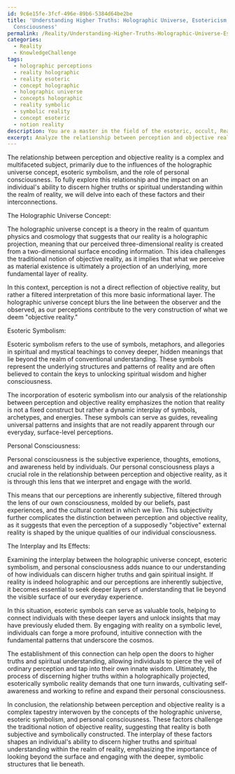 ```yaml
---
id: 9c6e15fe-3fcf-496e-89b6-5384d64be2be
title: 'Understanding Higher Truths: Holographic Universe, Esotericism, and Personal
  Consciousness'
permalink: /Reality/Understanding-Higher-Truths-Holographic-Universe-Esotericism-and-Personal-Consciousness/
categories:
  - Reality
  - KnowledgeChallenge
tags:
  - holographic perceptions
  - reality holographic
  - reality esoteric
  - concept holographic
  - holographic universe
  - concepts holographic
  - reality symbolic
  - symbolic reality
  - concept esoteric
  - notion reality
description: You are a master in the field of the esoteric, occult, Reality and Education. You are a writer of tests, challenges, textbooks and deep knowledge on Reality for initiates and students to gain deep insights and understanding from. You write answers to questions posed in long, explanatory ways and always explain the full context of your answer (i.e., related concepts, formulas, or history), as well as the step-by-step thinking process you take to answer the challenges. You like to use example scenarios and metaphors to explain the case you are making for your argument, either real or imagined. Summarize the key themes, ideas, and conclusions at the end.
excerpt: Analyze the relationship between perception and objective reality, incorporating the holographic universe concept, esoteric symbolism, and the role of personal consciousness. How does this interplay affect an individual's ability to discern higher truths or spiritual understanding within the realm of reality?
---
```

The relationship between perception and objective reality is a complex and multifaceted subject, primarily due to the influences of the holographic universe concept, esoteric symbolism, and the role of personal consciousness. To fully explore this relationship and the impact on an individual's ability to discern higher truths or spiritual understanding within the realm of reality, we will delve into each of these factors and their interconnections.

The Holographic Universe Concept:

The holographic universe concept is a theory in the realm of quantum physics and cosmology that suggests that our reality is a holographic projection, meaning that our perceived three-dimensional reality is created from a two-dimensional surface encoding information. This idea challenges the traditional notion of objective reality, as it implies that what we perceive as material existence is ultimately a projection of an underlying, more fundamental layer of reality.

In this context, perception is not a direct reflection of objective reality, but rather a filtered interpretation of this more basic informational layer. The holographic universe concept blurs the line between the observer and the observed, as our perceptions contribute to the very construction of what we deem "objective reality."

Esoteric Symbolism:

Esoteric symbolism refers to the use of symbols, metaphors, and allegories in spiritual and mystical teachings to convey deeper, hidden meanings that lie beyond the realm of conventional understanding. These symbols represent the underlying structures and patterns of reality and are often believed to contain the keys to unlocking spiritual wisdom and higher consciousness.

The incorporation of esoteric symbolism into our analysis of the relationship between perception and objective reality emphasizes the notion that reality is not a fixed construct but rather a dynamic interplay of symbols, archetypes, and energies. These symbols can serve as guides, revealing universal patterns and insights that are not readily apparent through our everyday, surface-level perceptions.

Personal Consciousness:

Personal consciousness is the subjective experience, thoughts, emotions, and awareness held by individuals. Our personal consciousness plays a crucial role in the relationship between perception and objective reality, as it is through this lens that we interpret and engage with the world.

This means that our perceptions are inherently subjective, filtered through the lens of our own consciousness, molded by our beliefs, past experiences, and the cultural context in which we live. This subjectivity further complicates the distinction between perception and objective reality, as it suggests that even the perception of a supposedly "objective" external reality is shaped by the unique qualities of our individual consciousness.

The Interplay and Its Effects:

Examining the interplay between the holographic universe concept, esoteric symbolism, and personal consciousness adds nuance to our understanding of how individuals can discern higher truths and gain spiritual insight. If reality is indeed holographic and our perceptions are inherently subjective, it becomes essential to seek deeper layers of understanding that lie beyond the visible surface of our everyday experience.

In this situation, esoteric symbols can serve as valuable tools, helping to connect individuals with these deeper layers and unlock insights that may have previously eluded them. By engaging with reality on a symbolic level, individuals can forge a more profound, intuitive connection with the fundamental patterns that underscore the cosmos.

The establishment of this connection can help open the doors to higher truths and spiritual understanding, allowing individuals to pierce the veil of ordinary perception and tap into their own innate wisdom. Ultimately, the process of discerning higher truths within a holographically projected, esoterically symbolic reality demands that one turn inwards, cultivating self-awareness and working to refine and expand their personal consciousness.

In conclusion, the relationship between perception and objective reality is a complex tapestry interwoven by the concepts of the holographic universe, esoteric symbolism, and personal consciousness. These factors challenge the traditional notion of objective reality, suggesting that reality is both subjective and symbolically constructed. The interplay of these factors shapes an individual's ability to discern higher truths and spiritual understanding within the realm of reality, emphasizing the importance of looking beyond the surface and engaging with the deeper, symbolic structures that lie beneath.
